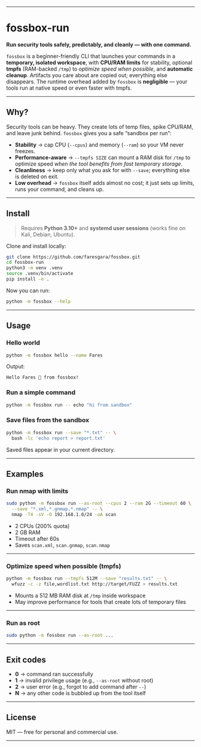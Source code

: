 
---

# fossbox-run

**Run security tools safely, predictably, and cleanly — with one command.**

`fossbox` is a beginner-friendly CLI that launches your commands in a **temporary, isolated workspace**, with **CPU/RAM limits** for stability, optional **tmpfs** (RAM-backed `/tmp`) to *optimize speed when possible*, and **automatic cleanup**.
Artifacts you care about are copied out; everything else disappears. The runtime overhead added by `fossbox` is **negligible** — your tools run at native speed or even faster with tmpfs.

---

## Why?

Security tools can be heavy. They create lots of temp files, spike CPU/RAM, and leave junk behind. `fossbox` gives you a safe “sandbox per run”:

* **Stability** → cap CPU (`--cpus`) and memory (`--ram`) so your VM never freezes.
* **Performance-aware** → `--tmpfs SIZE` can mount a RAM disk for `/tmp` to optimize speed *when the tool benefits from fast temporary storage*.
* **Cleanliness** → keep only what you ask for with `--save`; everything else is deleted on exit.
* **Low overhead** → `fossbox` itself adds almost no cost; it just sets up limits, runs your command, and cleans up.

---

## Install

> Requires **Python 3.10+** and **systemd user sessions** (works fine on Kali, Debian, Ubuntu).

Clone and install locally:

```bash
git clone https://github.com/faresgara/fossbox.git
cd fossbox-run
python3 -m venv .venv
source .venv/bin/activate
pip install -e .
```

Now you can run:

```bash
python -m fossbox --help
```

---

## Usage

### Hello world

```bash
python -m fossbox hello --name Fares
```

Output:

```
Hello Fares 👋 from fossbox!
```

### Run a simple command

```bash
python -m fossbox run -- echo "hi from sandbox"
```

### Save files from the sandbox

```bash
python -m fossbox run --save "*.txt" -- \
  bash -lc 'echo report > report.txt'
```

Saved files appear in your current directory.

---

## Examples

### Run nmap with limits

```bash
sudo python -m fossbox run --as-root --cpus 2 --ram 2G --timeout 60 \
  --save "*.xml,*.gnmap,*.nmap" -- \
  nmap -T4 -sV -O 192.168.1.0/24 -oA scan
```

* 2 CPUs (200% quota)
* 2 GB RAM
* Timeout after 60s
* Saves `scan.xml`, `scan.gnmap`, `scan.nmap`

---

### Optimize speed when possible (tmpfs)

```bash
python -m fossbox run --tmpfs 512M --save "results.txt" -- \
  wfuzz -c -z file,wordlist.txt http://target/FUZZ > results.txt
```

* Mounts a 512 MB RAM disk at `/tmp` inside workspace
* May improve performance for tools that create lots of temporary files

---

### Run as root

```bash
sudo python -m fossbox run --as-root ...
```

---

## Exit codes

* **0** → command ran successfully
* **1** → invalid privilege usage (e.g., `--as-root` without root)
* **2** → user error (e.g., forgot to add command after `--`)
* **N** → any other code is bubbled up from the tool itself

---

## License

MIT — free for personal and commercial use.

---
